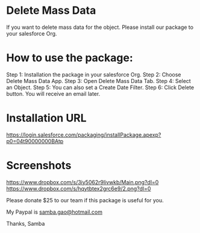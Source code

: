 # Delete Mass Data
 If you want to delete mass data for the object. Please install our package to your salesforce Org.
 
# How to use the package: 
 Step 1: Installation the package in your salesforce Org. 
 Step 2: Choose Delete Mass Data App. 
 Step 3: Open Delete Mass Data Tab. 
 Step 4: Select an Object. 
 Step 5: You can also set a Create Date Filter. 
 Step 6: Click Delete button. You will receive an email later.

# Installation URL
 https://login.salesforce.com/packaging/installPackage.apexp?p0=04t90000000BAtp

# Screenshots
 https://www.dropbox.com/s/3iy5062r9livwkb/Main.png?dl=0
 https://www.dropbox.com/s/hqytbtex2grc6e9/2.png?dl=0

 Please donate $25 to our team if this package is useful for you.

 My Paypal is samba.gao@hotmail.com

 Thanks,
 Samba

